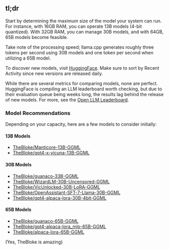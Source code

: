 ## tl;dr

Start by determining the maximum size of the model your system can run. For instance, with 16GB RAM, you can operate 13B models (4-bit quantized). With 32GB RAM, you can manage 30B models, and with 64GB, 65B models become feasible.

Take note of the processing speed; llama.cpp generates roughly three tokens per second using 30B models and one token per second when utilizing a 65B model.

To discover new models, visit [HuggingFace](https://huggingface.co/models?sort=modified). Make sure to sort by Recent Activity since new versions are released daily.

While there are several metrics for comparing models, none are perfect. HuggingFace is compiling an LLM leaderboard worth checking, but due to their evaluation queue being weeks long, the results lag behind the release of new models. For more, see the [Open LLM Leaderboard](https://huggingface.co/spaces/HuggingFaceH4/open_llm_leaderboard).

### Model Recommendations

Depending on your capacity, here are a few models to consider initially:

#### 13B Models

- [TheBloke/Manticore-13B-GGML](https://huggingface.co/TheBloke/Manticore-13B-GGML)
- [TheBloke/gpt4-x-vicuna-13B-GGML](https://huggingface.co/TheBloke/gpt4-x-vicuna-13B-GGML)

#### 30B Models

- [TheBloke/guanaco-33B-GGML](https://huggingface.co/TheBloke/guanaco-33B-GGML)
- [TheBloke/WizardLM-30B-Uncensored-GGML](https://huggingface.co/TheBloke/WizardLM-30B-Uncensored-GGML)
- [TheBloke/VicUnlocked-30B-LoRA-GGML](https://huggingface.co/TheBloke/VicUnlocked-30B-LoRA-GGML)
- [TheBloke/OpenAssistant-SFT-7-Llama-30B-GGML](https://huggingface.co/TheBloke/OpenAssistant-SFT-7-Llama-30B-GGML)
- [TheBloke/gpt4-alpaca-lora-30B-4bit-GGML](https://huggingface.co/TheBloke/gpt4-alpaca-lora-30B-4bit-GGML)

#### 65B Models

- [TheBloke/guanaco-65B-GGML](https://huggingface.co/TheBloke/guanaco-65B-GGML)
- [TheBloke/gpt4-alpaca-lora_mlp-65B-GGML](https://huggingface.co/TheBloke/gpt4-alpaca-lora_mlp-65B-GGML)
- [TheBloke/alpaca-lora-65B-GGML](https://huggingface.co/TheBloke/alpaca-lora-65B-GGML)

(Yes, TheBloke is amazing)
